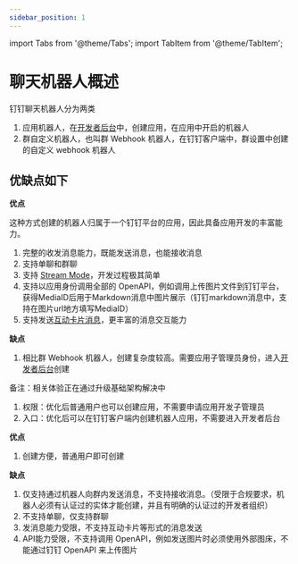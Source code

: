 ```yaml
---
sidebar_position: 1
---
```


import Tabs from '@theme/Tabs';
import TabItem from '@theme/TabItem';


# 聊天机器人概述

钉钉聊天机器人分为两类

1. 应用机器人，在[开发者后台](https://open-dev.dingtalk.com)中，创建应用，在应用中开启的机器人
2. 群自定义机器人，也叫群 Webhook 机器人，在钉钉客户端中，群设置中创建的自定义 webhook 机器人

## 优缺点如下

<Tabs>
<TabItem value="appbot" label="应用机器人（推荐）" default>

**优点**

这种方式创建的机器人归属于一个钉钉平台的应用，因此具备应用开发的丰富能力。

1. 完整的收发消息能力，既能发送消息，也能接收消息
2. 支持单聊和群聊
3. 支持 [Stream Mode](https://open.dingtalk.com/document/resourcedownload/Introduction-to-stream-mode)，开发过程极其简单
4. 支持以应用身份调用全部的 OpenAPI，例如调用上传图片文件到钉钉平台，获得MediaID后用于Markdown消息中图片展示（钉钉markdown消息中，支持在图片url地方填写MediaID）
5. 支持发送[互动卡片消息](https://open.dingtalk.com/document/orgapp/overview-card)，更丰富的消息交互能力

**缺点**

1. 相比群 Webhook 机器人，创建复杂度较高。需要应用子管理员身份，进入[开发者后台](https://open-dev.dingtalk.com)创建

备注：相关体验正在通过升级基础架构解决中

1. 权限：优化后普通用户也可以创建应用，不需要申请应用开发子管理员
2. 入口：优化后可以在钉钉客户端内创建机器人应用，不需要进入开发者后台

</TabItem>
<TabItem value="webhook" label="群自定义机器人" default>

**优点**

1. 创建方便，普通用户即可创建

**缺点**

1. 仅支持通过机器人向群内发送消息，不支持接收消息。（受限于合规要求，机器人必须有认证过的实体才能创建，并且有明确的认证过的开发者组织）
2. 不支持单聊，仅支持群聊
3. 发消息能力受限，不支持互动卡片等形式的消息发送
4. API能力受限，不支持调用 OpenAPI，例如发送图片时必须使用外部图床，不能通过钉钉 OpenAPI 来上传图片

</TabItem>
</Tabs>